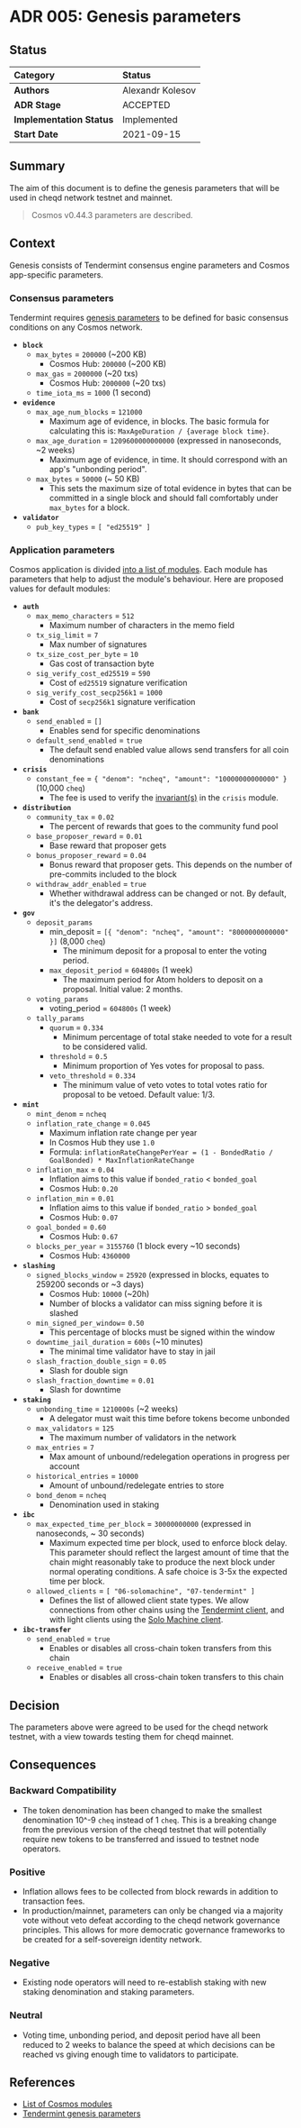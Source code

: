 # ADR 005: Genesis parameters

## Status

| Category | Status |
| :--- | :--- |
| **Authors** | Alexandr Kolesov |
| **ADR Stage** | ACCEPTED |
| **Implementation Status** | Implemented |
| **Start Date** | 2021-09-15 |

## Summary

The aim of this document is to define the genesis parameters that will be used in cheqd network testnet and mainnet.

> Cosmos v0.44.3 parameters are described.

## Context

Genesis consists of Tendermint consensus engine parameters and Cosmos app-specific parameters.

### Consensus parameters

Tendermint requires [genesis parameters](https://docs.tendermint.com/master/tendermint-core/using-tendermint.html#genesis) to be defined for basic consensus conditions on any Cosmos network.

* **`block`**
  * `max_bytes` = `200000` \(~200 KB\)
    * Cosmos Hub: `200000` \(~200 KB\)
  * `max_gas` = `2000000` \(~20 txs\)
    * Cosmos Hub: `2000000` \(~20 txs\)
  * `time_iota_ms` = `1000` (1 second)
* **`evidence`**
  * `max_age_num_blocks` = `121000`
    * Maximum age of evidence, in blocks. The basic formula for calculating this is: `MaxAgeDuration / {average block time}`.
  * `max_age_duration` = `1209600000000000` (expressed in nanoseconds, ~2 weeks)
    * Maximum age of evidence, in time. It should correspond with an app's "unbonding period".
  * `max_bytes` = `50000` (~ 50 KB)
    * This sets the maximum size of total evidence in bytes that can be committed in a single block and should fall comfortably under `max_bytes` for a block.
* **`validator`**
  * `pub_key_types` = `[ "ed25519" ]`

### Application parameters

Cosmos application is divided [into a list of modules](https://docs.cosmos.network/v0.44/modules/). Each module has parameters that help to adjust the module's behaviour. Here are proposed values for default modules:

* **`auth`**
  * `max_memo_characters` = `512`
    * Maximum number of characters in the memo field
  * `tx_sig_limit` = `7`
    * Max number of signatures
  * `tx_size_cost_per_byte` = `10`
    * Gas cost of transaction byte
  * `sig_verify_cost_ed25519` = `590`
    * Cost of `ed25519` signature verification
  * `sig_verify_cost_secp256k1` = `1000`
    * Cost of `secp256k1` signature verification
* **`bank`**
  * `send_enabled` = `[]`
    * Enables send for specific denominations
  * `default_send_enabled` = `true`
    * The default send enabled value allows send transfers for all coin denominations
* **`crisis`**
  * `constant_fee` = `{ "denom": "ncheq", "amount": "10000000000000" }` \(10,000 `cheq`\)
    * The fee is used to verify the [invariant\(s\)](https://docs.cosmos.network/v0.44/building-modules/invariants.html) in the `crisis` module.
* **`distribution`**
  * `community_tax` = `0.02`
    * The percent of rewards that goes to the community fund pool
  * `base_proposer_reward` = `0.01`
    * Base reward that proposer gets
  * `bonus_proposer_reward` = `0.04`
    * Bonus reward that proposer gets. This depends on the number of pre-commits included to the block
  * `withdraw_addr_enabled` = `true`
    * Whether withdrawal address can be changed or not. By default, it's the delegator's address.
* **`gov`**
  * `deposit_params`
    * min\_deposit = `[{ "denom": "ncheq", "amount": "8000000000000" }]` \(8,000 `cheq`\)
      * The minimum deposit for a proposal to enter the voting period.
    * `max_deposit_period` = `604800s` \(1 week\)
      * The maximum period for Atom holders to deposit on a proposal. Initial value: 2 months.
  * `voting_params`
    * voting\_period = `604800s` \(1 week\)
  * `tally_params`
    * `quorum` = `0.334`
      * Minimum percentage of total stake needed to vote for a result to be considered valid.
    * `threshold` = `0.5`
      * Minimum proportion of Yes votes for proposal to pass.
    * `veto_threshold` = `0.334`
      * The minimum value of veto votes to total votes ratio for proposal to be vetoed. Default value: 1/3.
* **`mint`**
  * `mint_denom` = `ncheq`
  * `inflation_rate_change` = `0.045`
    * Maximum inflation rate change per year
    * In Cosmos Hub they use `1.0`
    * Formula: `inflationRateChangePerYear = (1 - BondedRatio / GoalBonded) * MaxInflationRateChange`
  * `inflation_max` = `0.04`
    * Inflation aims to this value if `bonded_ratio` < `bonded_goal`
    * Cosmos Hub: `0.20`
  * `inflation_min` = `0.01`
    * Inflation aims to this value if `bonded_ratio` > `bonded_goal`
    * Cosmos Hub: `0.07`
  * `goal_bonded` = `0.60`
    * Cosmos Hub: `0.67`
  * `blocks_per_year` = `3155760` (1 block every ~10 seconds)
    * Cosmos Hub: `4360000`
* **`slashing`**
  * `signed_blocks_window` = `25920` (expressed in blocks, equates to 259200 seconds or ~3 days)
    * Cosmos Hub: `10000` \(~20h\)
    * Number of blocks a validator can miss signing before it is slashed
  * `min_signed_per_window`= `0.50`
    * This percentage of blocks must be signed within the window
  * `downtime_jail_duration` = `600s` (~10 minutes)
    * The minimal time validator have to stay in jail
  * `slash_fraction_double_sign` = `0.05`
    * Slash for double sign
  * `slash_fraction_downtime` = `0.01`
    * Slash for downtime
* **`staking`**
  * `unbonding_time` = `1210000s` (~2 weeks)
    * A delegator must wait this time before tokens become unbonded
  * `max_validators` = `125`
    * The maximum number of validators in the network
  * `max_entries` = `7`
    * Max amount of unbound/redelegation operations in progress per account
  * `historical_entries` = `10000`
    * Amount of unbound/redelegate entries to store
  * `bond_denom` = `ncheq`
    * Denomination used in staking
* **`ibc`**
  * `max_expected_time_per_block` = `30000000000` (expressed in nanoseconds, ~ 30 seconds)
    * Maximum expected time per block, used to enforce block delay. This parameter should reflect the largest amount of time that the chain might reasonably take to produce the next block under normal operating conditions. A safe choice is 3-5x the expected time per block.
  * `allowed_clients` = `[ "06-solomachine", "07-tendermint" ]`
    * Defines the list of allowed client state types. We allow connections from other chains using the [Tendermint client](https://github.com/cosmos/ibc-go/blob/main/modules/light-clients/07-tendermint), and with light clients using the [Solo Machine client](https://github.com/cosmos/ibc-go/blob/main/modules/light-clients/06-solomachine).
* **`ibc-transfer`**
  * `send_enabled` = `true`
    * Enables or disables all cross-chain token transfers from this chain
  * `receive_enabled` = `true`
    * Enables or disables all cross-chain token transfers to this chain

## Decision

The parameters above were agreed to be used for the cheqd network testnet, with a view towards testing them for cheqd mainnet.

## Consequences

### Backward Compatibility

* The token denomination has been changed to make the smallest denomination 10^-9 `cheq` instead of 1 `cheq`. This is a breaking change from the previous version of the cheqd testnet that will potentially require new tokens to be transferred and issued to testnet node operators.

### Positive

* Inflation allows fees to be collected from block rewards in addition to transaction fees.
* In production/mainnet, parameters can only be changed via a majority vote without veto defeat according to the cheqd network governance principles. This allows for more democratic governance frameworks to be created for a self-sovereign identity network.

### Negative

* Existing node operators will need to re-establish staking with new staking denomination and staking parameters.

### Neutral

* Voting time, unbonding period, and deposit period have all been reduced to 2 weeks to balance the speed at which decisions can be reached vs giving enough time to validators to participate.

## References

* [List of Cosmos modules](https://docs.cosmos.network/v0.44/modules/)
* [Tendermint genesis parameters](https://docs.tendermint.com/master/tendermint-core/using-tendermint.html#genesis)

